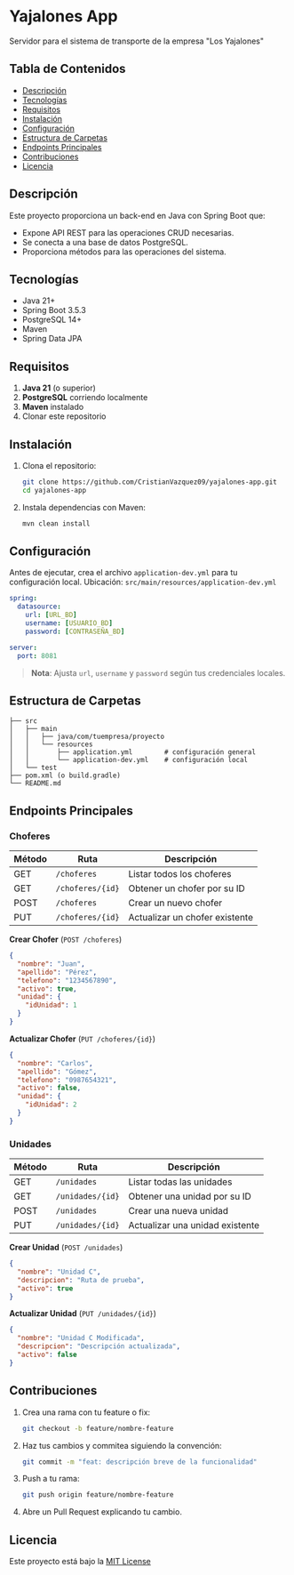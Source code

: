 # Yajalones App

Servidor para el sistema de transporte de la empresa "Los Yajalones"

## Tabla de Contenidos

* [Descripción](#descripción)
* [Tecnologías](#tecnologías)
* [Requisitos](#requisitos)
* [Instalación](#instalación)
* [Configuración](#configuración)
* [Estructura de Carpetas](#estructura-de-carpetas)
* [Endpoints Principales](#endpoints-principales)
* [Contribuciones](#contribuciones)
* [Licencia](#licencia)

## Descripción

Este proyecto proporciona un back-end en Java con Spring Boot que:

* Expone API REST para las operaciones CRUD necesarias.
* Se conecta a una base de datos PostgreSQL.
* Proporciona métodos para las operaciones del sistema.

## Tecnologías

* Java 21+
* Spring Boot 3.5.3
* PostgreSQL 14+
* Maven
* Spring Data JPA

## Requisitos

1. **Java 21** (o superior)
2. **PostgreSQL** corriendo localmente
3. **Maven** instalado
4. Clonar este repositorio

## Instalación

1. Clona el repositorio:

   ```bash
   git clone https://github.com/CristianVazquez09/yajalones-app.git
   cd yajalones-app
   ```
2. Instala dependencias con Maven:

   ```bash
   mvn clean install
   ```

## Configuración

Antes de ejecutar, crea el archivo `application-dev.yml` para tu configuración local.
Ubicación: `src/main/resources/application-dev.yml`

```yaml
spring:
  datasource:
    url: [URL_BD]
    username: [USUARIO_BD]
    password: [CONTRASEÑA_BD]

server:
  port: 8081
```

> **Nota**:
> Ajusta `url`, `username` y `password` según tus credenciales locales.

## Estructura de Carpetas

```
├── src
│   ├── main
│   │   ├── java/com/tuempresa/proyecto
│   │   └── resources
│   │       ├── application.yml        # configuración general
│   │       └── application-dev.yml    # configuración local
│   └── test
├── pom.xml (o build.gradle)
└── README.md
```

## Endpoints Principales

### Choferes

| Método | Ruta             | Descripción                    |
| ------ | ---------------- | ------------------------------ |
| GET    | `/choferes`      | Listar todos los choferes      |
| GET    | `/choferes/{id}` | Obtener un chofer por su ID    |
| POST   | `/choferes`      | Crear un nuevo chofer          |
| PUT    | `/choferes/{id}` | Actualizar un chofer existente |

**Crear Chofer** (`POST /choferes`)

```json
{
  "nombre": "Juan",
  "apellido": "Pérez",
  "telefono": "1234567890",
  "activo": true,
  "unidad": {
    "idUnidad": 1
  }
}
```

**Actualizar Chofer** (`PUT /choferes/{id}`)

```json
{
  "nombre": "Carlos",
  "apellido": "Gómez",
  "telefono": "0987654321",
  "activo": false,
  "unidad": {
    "idUnidad": 2
  }
}
```

### Unidades

| Método | Ruta             | Descripción                     |
| ------ | ---------------- | ------------------------------- |
| GET    | `/unidades`      | Listar todas las unidades       |
| GET    | `/unidades/{id}` | Obtener una unidad por su ID    |
| POST   | `/unidades`      | Crear una nueva unidad          |
| PUT    | `/unidades/{id}` | Actualizar una unidad existente |

**Crear Unidad** (`POST /unidades`)

```json
{
  "nombre": "Unidad C",
  "descripcion": "Ruta de prueba",
  "activo": true
}
```

**Actualizar Unidad** (`PUT /unidades/{id}`)

```json
{
  "nombre": "Unidad C Modificada",
  "descripcion": "Descripción actualizada",
  "activo": false
}
```

## Contribuciones

1. Crea una rama con tu feature o fix:

   ```bash
   git checkout -b feature/nombre-feature
   ```
2. Haz tus cambios y commitea siguiendo la convención:

   ```bash
   git commit -m "feat: descripción breve de la funcionalidad"
   ```
3. Push a tu rama:

   ```bash
   git push origin feature/nombre-feature
   ```
4. Abre un Pull Request explicando tu cambio.

## Licencia

Este proyecto está bajo la [MIT License](LICENSE)
